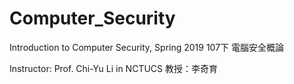 # Computer_Security

Introduction to Computer Security, Spring 2019
107下 電腦安全概論

Instructor: Prof. Chi-Yu Li in NCTUCS
教授：李奇育
